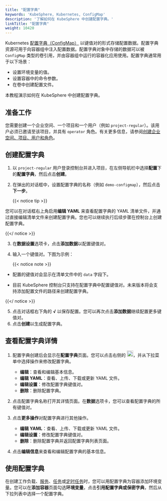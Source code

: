 ```yaml
---
title: "配置字典"
keywords: 'KubeSphere, Kubernetes, ConfigMap'
description: '了解如何在 KubeSphere 中创建配置字典。'
linkTitle: "配置字典"
weight: 10420
---
```


Kubernetes [配置字典（ConfigMap）](https://kubernetes.io/docs/concepts/configuration/configmap/) 以键值对的形式存储配置数据。配置字典资源可用于向容器组中注入配置数据。配置字典对象中存储的数据可以被 `ConfigMap` 类型的卷引用，并由容器组中运行的容器化应用使用。配置字典通常用于以下场景：

- 设置环境变量的值。
- 设置容器中的命令参数。
- 在卷中创建配置文件。

本教程演示如何在 KubeSphere 中创建配置字典。

## 准备工作

您需要创建一个企业空间、一个项目和一个用户（例如 `project-regular`）。该用户必须已邀请至该项目，并具有 `operator` 角色。有关更多信息，请参阅[创建企业空间、项目、用户和角色](../../../quick-start/create-workspace-and-project/)。

## 创建配置字典

1. 以 `project-regular` 用户登录控制台并进入项目，在左侧导航栏中选择**配置**下的**配置字典**，然后点击**创建**。

2. 在弹出的对话框中，设置配置字典的名称（例如 `demo-configmap`），然后点击**下一步**。

   {{< notice tip >}}

您可以在对话框右上角启用**编辑 YAML** 来查看配置字典的 YAML 清单文件，并通过直接编辑清单文件来创建配置字典。您也可以继续执行后续步骤在控制台上创建配置字典。

{{</ notice >}} 

3. 在**数据设置**选项卡，点击**添加数据**以配置键值对。

4. 输入一个键值对。下图为示例：

   {{< notice note >}}

- 配置的键值对会显示在清单文件中的 `data` 字段下。

- 目前 KubeSphere 控制台只支持在配置字典中配置键值对。未来版本将会支持添加配置文件的路径来创建配置字典。

{{</ notice >}} 

5. 点击对话框右下角的 **√** 以保存配置。您可以再次点击**添加数据**继续配置更多键值对。
6. 点击**创建**以生成配置字典。

## 查看配置字典详情

1. 配置字典创建后会显示在**配置字典**页面。您可以点击右侧的 <img src="/images/docs/v3.x/zh-cn/project-user-guide/configurations/configmaps/three-dots.png" height="20px">，并从下拉菜单中选择操作来修改配置字典。

    - **编辑**：查看和编辑基本信息。
    - **编辑 YAML**：查看、上传、下载或更新 YAML 文件。
    - **编辑设置**：修改配置字典键值对。
    - **删除**：删除配置字典。
    
2. 点击配置字典名称打开其详情页面。在**数据**选项卡，您可以查看配置字典的所有键值对。

3. 点击**更多操作**对配置字典进行其他操作。

    - **编辑 YAML**：查看、上传、下载或更新 YAML 文件。
    - **编辑设置**：修改配置字典键值对。
    - **删除**：删除配置字典并返回配置字典列表页面。
    
4. 点击**编辑信息**来查看和编辑配置字典的基本信息。


## 使用配置字典

在创建工作负载、[服务](../../../project-user-guide/application-workloads/services/)、[任务](../../../project-user-guide/application-workloads/jobs/)或[定时任务](../../../project-user-guide/application-workloads/cronjobs/)时，您可以用配置字典为容器添加环境变量。您可以在**添加容器**页面勾选**环境变量**，点击**引用配置字典或保密字典**，然后从下拉列表中选择一个配置字典。

